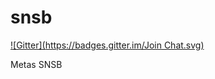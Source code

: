 snsb
====
[![Gitter](https://badges.gitter.im/Join Chat.svg)](https://gitter.im/fruizg0302/snsb?utm_source=badge&utm_medium=badge&utm_campaign=pr-badge&utm_content=badge)

Metas SNSB
